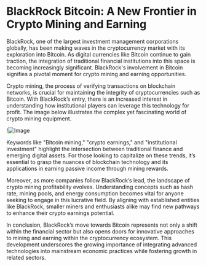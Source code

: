 # BlackRock Bitcoin: A New Frontier in Crypto Mining and Earning

BlackRock, one of the largest investment management corporations globally, has been making waves in the cryptocurrency market with its exploration into Bitcoin. As digital currencies like Bitcoin continue to gain traction, the integration of traditional financial institutions into this space is becoming increasingly significant. BlackRock's involvement in Bitcoin signifies a pivotal moment for crypto mining and earning opportunities.

Crypto mining, the process of verifying transactions on blockchain networks, is crucial for maintaining the integrity of cryptocurrencies such as Bitcoin. With BlackRock’s entry, there is an increased interest in understanding how institutional players can leverage this technology for profit. The image below illustrates the complex yet fascinating world of crypto mining equipment.

!![Image](https://github.com/user-attachments/assets/b6e7b7a2-655e-4d44-8baa-20c566a3cb65)

Keywords like "Bitcoin mining," "crypto earnings," and "institutional investment" highlight the intersection between traditional finance and emerging digital assets. For those looking to capitalize on these trends, it’s essential to grasp the nuances of blockchain technology and its applications in earning passive income through mining rewards.

Moreover, as more companies follow BlackRock’s lead, the landscape of crypto mining profitability evolves. Understanding concepts such as hash rate, mining pools, and energy consumption becomes vital for anyone seeking to engage in this lucrative field. By aligning with established entities like BlackRock, smaller miners and enthusiasts alike may find new pathways to enhance their crypto earnings potential.

In conclusion, BlackRock’s move towards Bitcoin represents not only a shift within the financial sector but also opens doors for innovative approaches to mining and earning within the cryptocurrency ecosystem. This development underscores the growing importance of integrating advanced technologies into mainstream economic practices while fostering growth in related sectors.